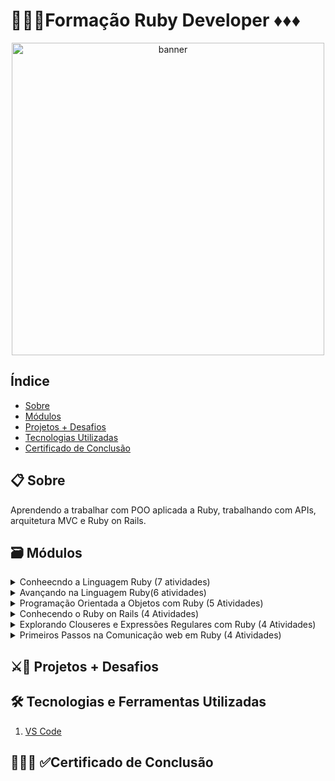 # 👨🏾‍💻Formação Ruby Developer ♦️♦️♦️
<p align="center">
  <a href="https://web.dio.me/track/formacao-ruby-developer" target="_blank">
    <img align="center" src="https://hermes.dio.me/tracks/d70f8ab8-4a4c-498e-abe3-38694f79fd80.png" alt="banner" width="500"/>
  </a>
</p>

## Índice
- <a href="#sobre">Sobre</a>
- <a href="#modulos">Módulos</a>
- <a href="#projetos">Projetos + Desafios</a>
- <a href="#tecnologias">Tecnologias Utilizadas</a>
- <a href="#certificado">Certificado de Conclusão</a>

<h2 id="sobre">📋 Sobre</h2>
<div>
 <p>Aprendendo a trabalhar com POO aplicada a Ruby, trabalhando com APIs, arquitetura MVC e Ruby on Rails.</p>
 
</di>

<h2 id="modulos">🗃 Módulos</h2>
<details>
  <summary>Conheecndo a Linguagem Ruby (7 atividades)</summary>
 
   -  [x] Introdução ao Ruby(1hr)
   -  [x] Conceitos de Ruby(1hrs)
   -  [ ] Criando o seu Primeiro Projeto com Ruby(1hr)
   -  [ ] Estruturas de Controle em Ruby(2hr)
   -  [ ] Desafios Básicos #1 Formação Ruby(1hr)
   -  [ ] Criando uma Calculadora com Ruby(1hr)
   -  [ ] Materiais Complementares: Conhecendo a Linguagem Ruby(1hr)
  
</details>
<details>
  <summary>Avançando na Linguagem Ruby(6 atividades)</summary>

   -  [ ] Colações em Ruby(2hrs)
   -  [ ] Cálculo com Potência em Ruby(1hr)
   -  [ ] Métodos e Gems(1hr)
   -  [ ] Criando um Programa para Consulta de CPF com Ruby(1hr)
   -  [ ] Desafios Básicos #2 Formação Ruby(1hr)
   -  [ ] Materiais complementares: Avançando na Linguagem Ruby(1hr)

</details>
<details>
 <summary>Programação Orientada a Objetos com Ruby (5 Atividades)</summary>
         
   -  [ ] Introdução à POO em Ruby(2hrs)
   -  [ ] Modelando um Domínio de Negódios com Ruby(1hr)
   -  [ ] Desafios Intermediários #3 Formação Ruby(1hr)
   -  [ ] Criando uma Dinâmica de Mercado com POO em Ruby(1hr)
   -  [ ] Materiais Complementares: Programação Orientada a Objetos com Ruby(1hr)

</details>

<details>
 <summary>Conhecendo o Ruby on Rails (4 Atividades)</summary>
         
   -  [ ] Introdução à Arquitetura MVC(1hr)
   -  [ ] Comandos Básicos no Ruby on rails(2hr)
   -  [ ] Criando o seu Blog com Ruby on rails(1hr)
   -  [ ] Materiais Complementares: Conhecendo o Ruby on Rails(1hr)

</details>

<details>
 <summary>Explorando Clouseres e Expressões Regulares com Ruby (4 Atividades)</summary>

   -  [ ] Closure(1hr)
   -  [ ] Expressões Regulares(1hr)
   -  [ ] Qual é o seu Whatsapp?(1hr)
   -  [ ] Materiais Complementares: Conceitos Avançados em Ruby
         
</details>

<details>
 <summary>Primeiros Passos na Comunicação web em Ruby (4 Atividades)</summary>

   -  [ ] Introdução à Comunicação Web em Ruby(2hrs)
   -  [ ] Analisando Páginas HTML em Ruby com a Biblioteca Nokogiri(1hr)
   -  [ ] Materiais Complementares: Comunicação em Ruby
   -  [ ] Avalie a Formação de Ruby Developer
         
</details>

<h2 id="projetos">⚔🎯 Projetos + Desafios</h2>

<h2 id="tecnologias">🛠 Tecnologias e Ferramentas Utilizadas</h2>

1. <a href="https://code.visualstudio.com/" target="_blank">VS Code</a>

<h2 id="certificado">👨🏾‍🎓 ✅Certificado de Conclusão</h2>